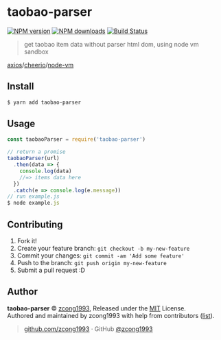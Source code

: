 # taobao-parser

[![NPM version](https://img.shields.io/npm/v/taobao-parser.svg?style=flat)](https://npmjs.com/package/taobao-parser) [![NPM downloads](https://img.shields.io/npm/dm/taobao-parser.svg?style=flat)](https://npmjs.com/package/taobao-parser)
 [![Build Status](https://img.shields.io/circleci/project/zcong1993/taobao-parser/master.svg?style=flat)](https://circleci.com/gh/zcong1993/taobao-parser)

> get taobao item data without parser html dom, using node vm sandbox

[axios](https://github.com/mzabriskie/axios)/[cheerio](https://github.com/cheeriojs/cheerio)/[node-vm](https://nodejs.org/dist/latest-v7.x/docs/api/vm.html)

## Install

```bash
$ yarn add taobao-parser
```

## Usage

```js
const taobaoParser = require('taobao-parser')

// return a promise
taobaoParser(url)
  .then(data => {
    console.log(data)
    //=> items data here
  })
  .catch(e => console.log(e.message))
// run example.js
$ node example.js
```

## Contributing

1. Fork it!
2. Create your feature branch: `git checkout -b my-new-feature`
3. Commit your changes: `git commit -am 'Add some feature'`
4. Push to the branch: `git push origin my-new-feature`
5. Submit a pull request :D


## Author

**taobao-parser** © [zcong1993](https://github.com/zcong1993), Released under the [MIT](./LICENSE) License.<br>
Authored and maintained by zcong1993 with help from contributors ([list](https://github.com/zcong1993/taobao-parser/contributors)).

> [github.com/zcong1993](https://github.com/zcong1993) · GitHub [@zcong1993](https://github.com/zcong1993)
